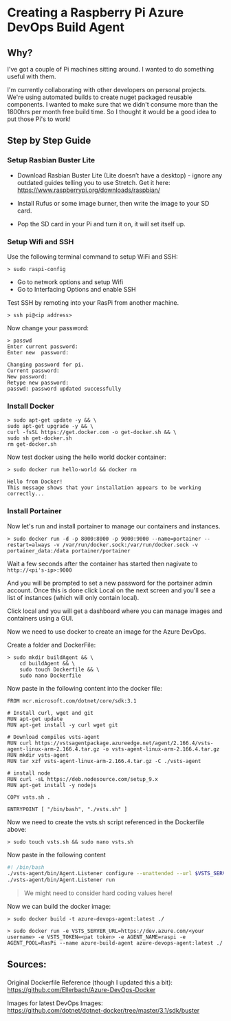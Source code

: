 # Creating a Raspberry Pi Azure DevOps Build Agent

## Why? 

I've got a couple of Pi machines sitting around. I wanted to do something useful with them. 

I'm currently collaborating with other developers on personal projects. We're using automated builds to create nuget packaged reusable components. I wanted to make sure that we didn't consume more than the 1800hrs per month free build time. So I thought it would be a good idea to put those Pi's to work!


## Step by Step Guide

### Setup Rasbian Buster Lite

* Download Rasbian Buster Lite (Lite doesn’t have a desktop) - ignore any outdated guides telling you to use Stretch. Get it here: https://www.raspberrypi.org/downloads/raspbian/

* Install Rufus or some image burner, then write the image to your SD card. 

* Pop the SD card in your Pi and turn it on, it will set itself up.


### Setup Wifi and SSH 

Use the following terminal command to setup WiFi and SSH:

``` terminal
> sudo raspi-config
``` 

* Go to network options and setup Wifi
* Go to Interfacing Options and enable SSH

Test SSH by remoting into your RasPi from another machine. 

``` terminal
> ssh pi@<ip address>
```

Now change your password:

``` terminal
> passwd
Enter current password: 
Enter new  password: 

Changing password for pi.
Current password:
New password:
Retype new password:
passwd: password updated successfully
```


### Install Docker

``` terminal
> sudo apt-get update -y && \
sudo apt-get upgrade -y && \
curl -fsSL https://get.docker.com -o get-docker.sh && \
sudo sh get-docker.sh
rm get-docker.sh
```

Now test docker using the hello world docker container: 

``` terminal
> sudo docker run hello-world && docker rm

Hello from Docker!
This message shows that your installation appears to be working correctly...

```

### Install Portainer

Now let's run and install portainer to manage our containers and instances. 

``` terminal
> sudo docker run -d -p 8000:8000 -p 9000:9000 --name=portainer --restart=always -v /var/run/docker.sock:/var/run/docker.sock -v portainer_data:/data portainer/portainer
```

Wait a few seconds after the container has started then nagivate to `http://<pi's-ip>:9000`

And you will be prompted to set a new password for the portainer admin account. Once this is done click Local on the next screen and you'll see a list of instances (which will only contain local).

Click local and you will get a dashboard where you can manage images and containers using a GUI. 

Now we need to use docker to create an image for the Azure DevOps. 

Create a folder and DockerFile:

``` terminal
> sudo mkdir buildAgent && \
    cd buildAgent && \
    sudo touch Dockerfile && \
    sudo nano Dockerfile
```

Now paste in the following content into the docker file:

``` docker
FROM mcr.microsoft.com/dotnet/core/sdk:3.1
 
# Install curl, wget and git
RUN apt-get update 
RUN apt-get install -y curl wget git
 
# Download compiles vsts-agent
RUN curl https://vstsagentpackage.azureedge.net/agent/2.166.4/vsts-agent-linux-arm-2.166.4.tar.gz -o vsts-agent-linux-arm-2.166.4.tar.gz
RUN mkdir vsts-agent
RUN tar xzf vsts-agent-linux-arm-2.166.4.tar.gz -C ./vsts-agent
 
# install node
RUN curl -sL https://deb.nodesource.com/setup_9.x
RUN apt-get install -y nodejs

COPY vsts.sh .

ENTRYPOINT [ "/bin/bash", "./vsts.sh" ]
```

Now we need to create the vsts.sh script referenced in the Dockerfile above: 

``` terminal
> sudo touch vsts.sh && sudo nano vsts.sh
```
Now paste in the following content

``` bash
#! /bin/bash
./vsts-agent/bin/Agent.Listener configure --unattended --url $VSTS_SERVER_URL --auth PAT --token $VSTS_TOKEN --pool $AGENT_POOL --agent $AGENT_NAME --replace --acceptTeeEula
./vsts-agent/bin/Agent.Listener run
```
> We might need to consider hard coding values here!

Now we can build the docker image:

``` terminal
> sudo docker build -t azure-devops-agent:latest ./ 
```

``` terminal
> sudo docker run -e VSTS_SERVER_URL=https://dev.azure.com/<your username> -e VSTS_TOKEN=<pat token> -e AGENT_NAME=raspi -e AGENT_POOL=RasPi --name azure-build-agent azure-devops-agent:latest ./
```

## Sources: <p>
Original Dockerfile Reference (though I updated this a bit):<br>
https://github.com/Ellerbach/Azure-DevOps-Docker

Images for latest DevOps Images:<br>
https://github.com/dotnet/dotnet-docker/tree/master/3.1/sdk/buster
</p>


